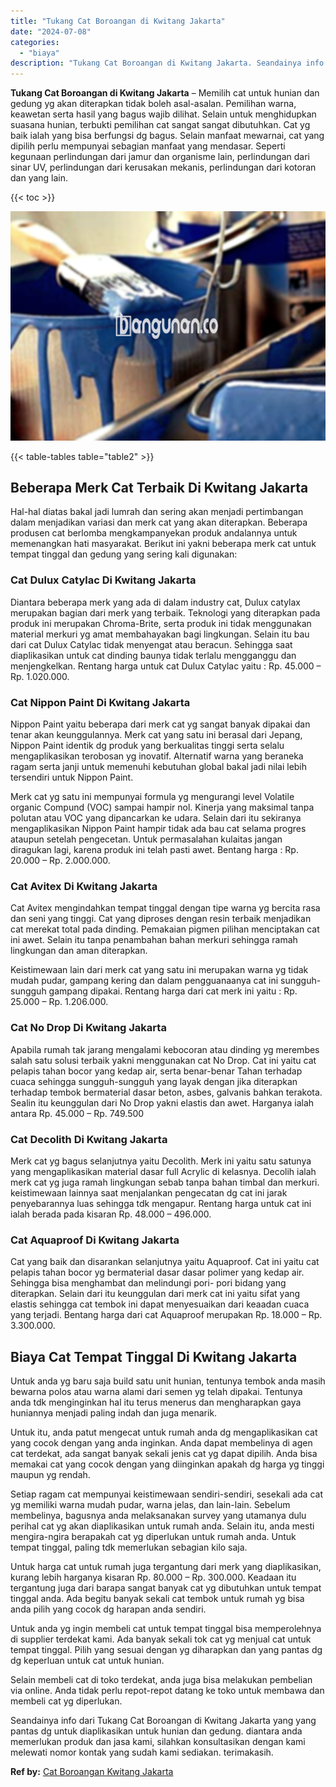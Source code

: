 ```yaml
---
title: "Tukang Cat Boroangan di Kwitang Jakarta"
date: "2024-07-08"
categories: 
  - "biaya"
description: "Tukang Cat Boroangan di Kwitang Jakarta. Seandainya info dari Tukang Cat Boroangan di Kwitang Jakarta yang yang pantas dg untuk diaplikasikan untuk hunian da..."
---
```


**Tukang Cat Boroangan di Kwitang Jakarta** – Memilih cat untuk hunian dan gedung yg akan diterapkan tidak boleh asal-asalan. Pemilihan warna, keawetan serta hasil yang bagus wajib dilihat. Selain untuk menghidupkan suasana hunian, terbukti pemilihan cat sangat sangat dibutuhkan. Cat yg baik ialah yang bisa berfungsi dg bagus. Selain manfaat mewarnai, cat yang dipilih perlu mempunyai sebagian manfaat yang mendasar. Seperti kegunaan perlindungan dari jamur dan organisme lain, perlindungan dari sinar UV, perlindungan dari kerusakan mekanis, perlindungan dari kotoran dan yang lain.

{{< toc >}}

![Tukang Cat Boroangan di Kwitang Jakarta](/images/jasa-cat-murah10.png)

{{< table-tables table="table2" >}}

## Beberapa Merk Cat Terbaik Di Kwitang Jakarta

Hal-hal diatas bakal jadi lumrah dan sering akan menjadi pertimbangan dalam menjadikan variasi dan merk cat yang akan diterapkan. Beberapa produsen cat berlomba mengkampanyekan produk andalannya untuk memenangkan hati masyarakat. Berikut ini yakni beberapa merk cat untuk tempat tinggal dan gedung yang sering kali digunakan:

### Cat Dulux Catylac Di Kwitang Jakarta

Diantara beberapa merk yang ada di dalam industry cat, Dulux catylax merupakan bagian dari merk yang terbaik. Teknologi yang diterapkan pada produk ini merupakan Chroma-Brite, serta produk ini tidak menggunakan material merkuri yg amat membahayakan bagi lingkungan. Selain itu bau dari cat Dulux Catylac tidak menyengat atau beracun. Sehingga saat diaplikasikan untuk cat dinding baunya tidak terlalu mengganggu dan menjengkelkan. Rentang harga untuk cat Dulux Catylac yaitu : Rp. 45.000 – Rp. 1.020.000.

### Cat Nippon Paint Di Kwitang Jakarta

Nippon Paint yaitu beberapa dari merk cat yg sangat banyak dipakai dan tenar akan keunggulannya. Merk cat yang satu ini berasal dari Jepang, Nippon Paint identik dg produk yang berkualitas tinggi serta selalu mengaplikasikan terobosan yg inovatif. Alternatif warna yang beraneka ragam serta janji untuk memenuhi kebutuhan global bakal jadi nilai lebih tersendiri untuk Nippon Paint.

Merk cat yg satu ini mempunyai formula yg mengurangi level Volatile organic Compund (VOC) sampai hampir nol. Kinerja yang maksimal tanpa polutan atau VOC yang dipancarkan ke udara. Selain dari itu sekiranya mengaplikasikan Nippon Paint hampir tidak ada bau cat selama progres ataupun setelah pengecetan. Untuk permasalahan kulaitas jangan diragukan lagi, karena produk ini telah pasti awet. Bentang harga : Rp. 20.000 – Rp. 2.000.000.

### Cat Avitex Di Kwitang Jakarta

Cat Avitex mengindahkan tempat tinggal dengan tipe warna yg bercita rasa dan seni yang tinggi. Cat yang diproses dengan resin terbaik menjadikan cat merekat total pada dinding. Pemakaian pigmen pilihan menciptakan cat ini awet. Selain itu tanpa penambahan bahan merkuri sehingga ramah lingkungan dan aman diterapkan.

Keistimewaan lain dari merk cat yang satu ini merupakan warna yg tidak mudah pudar, gampang kering dan dalam pengguanaanya cat ini sungguh-sungguh gampang dipakai. Rentang harga dari cat merk ini yaitu : Rp. 25.000 – Rp. 1.206.000.

### Cat No Drop Di Kwitang Jakarta

Apabila rumah tak jarang mengalami kebocoran atau dinding yg merembes salah satu solusi terbaik yakni menggunakan cat No Drop. Cat ini yaitu cat pelapis tahan bocor yang kedap air, serta benar-benar Tahan terhadap cuaca sehingga sungguh-sungguh yang layak dengan jika diterapkan terhadap tembok bermaterial dasar beton, asbes, galvanis bahkan terakota. Sealin itu keunggulan dari No Drop yakni elastis dan awet. Harganya ialah antara Rp. 45.000 – Rp. 749.500

### Cat Decolith Di Kwitang Jakarta

Merk cat yg bagus selanjutnya yaitu Decolith. Merk ini yaitu satu satunya yang mengaplikasikan material dasar full Acrylic di kelasnya. Decolih ialah merk cat yg juga ramah lingkungan sebab tanpa bahan timbal dan merkuri. keistimewaan lainnya saat menjalankan pengecatan dg cat ini jarak penyebarannya luas sehingga tdk mengapur. Rentang harga untuk cat ini ialah berada pada kisaran Rp. 48.000 – 496.000.

### Cat Aquaproof Di Kwitang Jakarta

Cat yang baik dan disarankan selanjutnya yaitu Aquaproof. Cat ini yaitu cat pelapis tahan bocor yg bermaterial dasar dasar polimer yang kedap air. Sehingga bisa menghambat dan melindungi pori- pori bidang yang diterapkan. Selain dari itu keunggulan dari merk cat ini yaitu sifat yang elastis sehingga cat tembok ini dapat menyesuaikan dari keaadan cuaca yang terjadi. Bentang harga dari cat Aquaproof merupakan Rp. 18.000 – Rp. 3.300.000.

## Biaya Cat Tempat Tinggal Di Kwitang Jakarta

Untuk anda yg baru saja build satu unit hunian, tentunya tembok anda masih bewarna polos atau warna alami dari semen yg telah dipakai. Tentunya anda tdk menginginkan hal itu terus menerus dan mengharapkan gaya huniannya menjadi paling indah dan juga menarik.

Untuk itu, anda patut mengecat untuk rumah anda dg mengaplikasikan cat yang cocok dengan yang anda inginkan. Anda dapat membelinya di agen cat terdekat, ada sangat banyak sekali jenis cat yg dapat dipilih. Anda bisa memakai cat yang cocok dengan yang diinginkan apakah dg harga yg tinggi maupun yg rendah.

Setiap ragam cat mempunyai keistimewaan sendiri-sendiri, sesekali ada cat yg memiliki warna mudah pudar, warna jelas, dan lain-lain. Sebelum membelinya, bagusnya anda melaksanakan survey yang utamanya dulu perihal cat yg akan diaplikasikan untuk rumah anda. Selain itu, anda mesti mengira-ngira berapakah cat yg diperlukan untuk rumah anda. Untuk tempat tinggal, paling tdk memerlukan sebagian kilo saja.

Untuk harga cat untuk rumah juga tergantung dari merk yang diaplikasikan, kurang lebih harganya kisaran Rp. 80.000 – Rp. 300.000. Keadaan itu tergantung juga dari barapa sangat banyak cat yg dibutuhkan untuk tempat tinggal anda. Ada begitu banyak sekali cat tembok untuk rumah yg bisa anda pilih yang cocok dg harapan anda sendiri.

Untuk anda yg ingin membeli cat untuk tempat tinggal bisa memperolehnya di supplier terdekat kami. Ada banyak sekali tok cat yg menjual cat untuk tempat tinggal. Pilih yang sesuai dengan yg diharapkan dan yang pantas dg dg keperluan untuk cat untuk hunian.

Selain membeli cat di toko terdekat, anda juga bisa melakukan pembelian via online. Anda tidak perlu repot-repot datang ke toko untuk membawa dan membeli cat yg diperlukan.

Seandainya info dari Tukang Cat Boroangan di Kwitang Jakarta yang yang pantas dg untuk diaplikasikan untuk hunian dan gedung. diantara anda memerlukan produk dan jasa kami, silahkan konsultasikan dengan kami melewati nomor kontak yang sudah kami sediakan. terimakasih.

**Ref by:** [Cat Boroangan Kwitang Jakarta](https://id.wikipedia.org/wiki/Cat)
